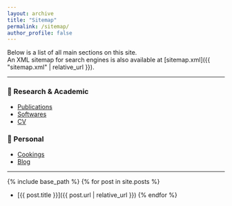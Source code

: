 ```yaml
---
layout: archive
title: "Sitemap"
permalink: /sitemap/
author_profile: false
---
```


Below is a list of all main sections on this site.  
An XML sitemap for search engines is also available at [sitemap.xml]({{ "sitemap.xml" | relative_url }}).

---

### 🧠 Research & Academic
- [Publications](/publications/)
- [Softwares](/softwares/)
- [CV](/cv/)

### 🍳 Personal
- [Cookings](/cookings/)
- [Blog](/blog/)

---
{% include base_path %}
{% for post in site.posts %}
- [{{ post.title }}]({{ post.url | relative_url }})
{% endfor %}
